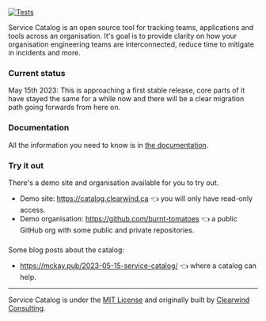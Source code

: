 [![Tests](https://github.com/clearwind-ca/service-catalog/actions/workflows/django.yml/badge.svg)](https://github.com/clearwind-ca/service-catalog/actions/workflows/django.yml)

Service Catalog is an open source tool for tracking teams, applications and tools across an organisation. It's goal is to provide clarity on how your organisation engineering teams are interconnected, reduce time to mitigate in incidents and more.

### Current status

May 15th 2023: This is approaching a first stable release, core parts of it have stayed the same for a while now and there will be a clear migration path going forwards from here on.

### Documentation

All the information you need to know is in [the documentation](docs).

### Try it out

There's a demo site and organisation available for you to try out.

* Demo site: https://catalog.clearwind.ca 👈 you will only have read-only access.
* Demo organisation: https://github.com/burnt-tomatoes 👈 a public GitHub org with some public and private repositories.

###

Some blog posts about the catalog:

* https://mckay.pub/2023-05-15-service-catalog/ 👈 where a catalog can help.

---

Service Catalog is under the [MIT License](LICENSE.md) and originally built by [Clearwind Consulting](https://clearwind.ca).

